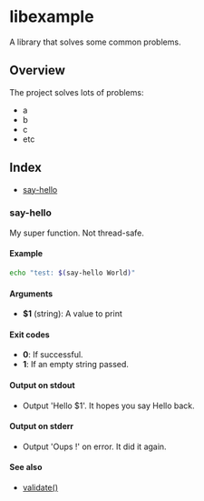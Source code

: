 # libexample

A library that solves some common problems.

## Overview

The project solves lots of problems:
* a
* b
* c
* etc

## Index

* [say-hello](#say-hello)

### say-hello

My super function.
Not thread-safe.

#### Example

```bash
echo "test: $(say-hello World)"
```

#### Arguments

* **$1** (string): A value to print

#### Exit codes

* **0**: If successful.
* **1**: If an empty string passed.

#### Output on stdout

* Output 'Hello $1'.
  It hopes you say Hello back.

#### Output on stderr

* Output 'Oups !' on error.
  It did it again.

#### See also

* [validate()](#validate)

